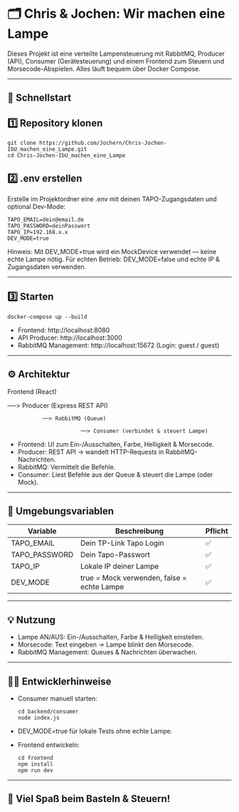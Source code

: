 
# 🗂️ Chris & Jochen: Wir machen eine Lampe

Dieses Projekt ist eine verteilte Lampensteuerung mit RabbitMQ, Producer (API), Consumer (Gerätesteuerung) und einem Frontend zum Steuern und Morsecode-Abspielen.
Alles läuft bequem über Docker Compose.

---

## 🚀 Schnellstart

## 1️⃣ Repository klonen

    git clone https://github.com/Jochern/Chris-Jochen-IbU_machen_eine_Lampe.git
    cd Chris-Jochen-IbU_machen_eine_Lampe

## 2️⃣ .env erstellen

Erstelle im Projektordner eine .env mit deinen TAPO-Zugangsdaten und optional Dev-Mode:

    TAPO_EMAIL=dein@email.de
    TAPO_PASSWORD=deinPasswort
    TAPO_IP=192.168.x.x
    DEV_MODE=true

Hinweis: Mit DEV_MODE=true wird ein MockDevice verwendet — keine echte Lampe nötig.
Für echten Betrieb: DEV_MODE=false und echte IP & Zugangsdaten verwenden.

---

## 3️⃣ Starten

    docker-compose up --build

- Frontend: http://localhost:8080
- API Producer: http://localhost:3000
- RabbitMQ Management: http://localhost:15672 (Login: guest / guest)

---

## ⚙️ Architektur

Frontend (React)

   ──> Producer (Express REST API)
               
               ──> RabbitMQ (Queue)
                           
                           ──> Consumer (verbindet & steuert Lampe)


- Frontend: UI zum Ein-/Ausschalten, Farbe, Helligkeit & Morsecode.
- Producer: REST API → wandelt HTTP-Requests in RabbitMQ-Nachrichten.
- RabbitMQ: Vermittelt die Befehle.
- Consumer: Liest Befehle aus der Queue & steuert die Lampe (oder Mock).

---

## 🔑 Umgebungsvariablen

| Variable | Beschreibung | Pflicht |
| -------- | ------------- | ------- |
| TAPO_EMAIL | Dein TP-Link Tapo Login | ✅ |
| TAPO_PASSWORD | Dein Tapo-Passwort | ✅ |
| TAPO_IP | Lokale IP deiner Lampe | ✅ |
| DEV_MODE | true = Mock verwenden, false = echte Lampe | ✅ |

---

## 💡 Nutzung

- Lampe AN/AUS: Ein-/Ausschalten, Farbe & Helligkeit einstellen.
- Morsecode: Text eingeben → Lampe blinkt den Morsecode.
- RabbitMQ Management: Queues & Nachrichten überwachen.

---

## 🧑‍💻 Entwicklerhinweise

- Consumer manuell starten:

      cd backend/consumer
      node index.js

- DEV_MODE=true für lokale Tests ohne echte Lampe.
- Frontend entwickeln:

      cd frontend
      npm install
      npm run dev

---

## 🫶 Viel Spaß beim Basteln & Steuern!
